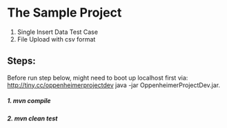 # The Sample Project 
1. Single Insert Data Test Case
2. File Upload with csv format

##  Steps:
Before run step below, might need to boot up  localhost first via: http://tiny.cc/oppenheimerprojectdev
java -jar OppenheimerProjectDev.jar.

##### 1. mvn compile 
##### 2. mvn clean test 
